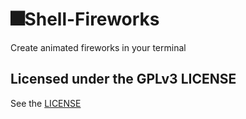# 🎆Shell-Fireworks
Create animated fireworks in your terminal
## Licensed under the GPLv3 LICENSE
See the [LICENSE](LICENSE.md)
